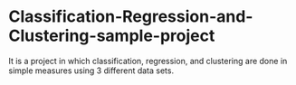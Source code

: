 # Classification-Regression-and-Clustering-sample-project
It is a project in which classification, regression, and clustering are done in simple measures using 3 different data sets.
